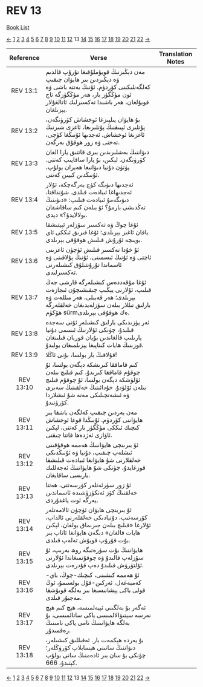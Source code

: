 # REV 13
[Book List](../README.md)

[<-](./chapter_12.md) [1](./chapter_1.md) [2](./chapter_2.md) [3](./chapter_3.md) [4](./chapter_4.md) [5](./chapter_5.md) [6](./chapter_6.md) [7](./chapter_7.md) [8](./chapter_8.md) [9](./chapter_9.md) [10](./chapter_10.md) [11](./chapter_11.md) [12](./chapter_12.md) 13 [14](./chapter_14.md) [15](./chapter_15.md) [16](./chapter_16.md) [17](./chapter_17.md) [18](./chapter_18.md) [19](./chapter_19.md) [20](./chapter_20.md) [21](./chapter_21.md) [22](./chapter_22.md) [->](./chapter_14.md)

| Reference | Verse | Translation Notes |
|:---------:|-------|-------------------|
|REV 13:1|مەن دېڭىزنىڭ قويۇملۇقىغا تۇرۇپ قالدىم ۋە دېڭىزدىن بىر ھايۋان چىقىپ كەلگەنلىكىنى كۆردۈم. ئۇنىڭ يەتتە باشى ۋە ئون مۈڭگۈز بار، ھەر مۈڭگۈزگە تاج قويۇلغان، ھەر باشىدا تەكسىرلىك ئاتالغۇلار يېزىلغان.||
|REV 13:2|بۇ ھايۋان يىلپىزغا ئوخشاش كۆرۈنگەن، پۇتلىرى ئېيىقنىڭ پۇتلىرىغا، ئاغزى شىرنىڭ ئاغزىغا ئوخشاش. ئەجدىھا ئۇنىڭغا كۈچى، تەختى ۋە زور ھوقۇق بەرگەن.||
|REV 13:3|دىۋاننىڭ بەشلىرىدىن بىرى قاتتىق يارا الغان كۆرۈنگەن. لېكىن، بۇ يارا ساقايىپ كەتتى. پۈتۈن دۇنيا دىۋانىغا ھەيران بولۇپ، ئۇنىڭدىن كېيىن كەتتى.||
|REV 13:4|ئەجدىھا دىۋىگە كۈچ بەرگەچكە، ئۇلار ئەجدىھاغا ئىبادەت قىلدى. شۇنداقتا، دىۋىگەمۇ ئىبادەت قىلىپ: «دىۋىنىڭ تەڭدىشى بارمۇ؟ ئۇ بىلەن كىم ساقاشقان بولالايدۇ؟» دېدى.||
|REV 13:5|ئۇغا چوڭ ۋە تەكسىر سۆزلەر ئېيتىشقا ياقان ئاغىز بېرىلدى؛ ئۇغا قىرىق ئىككى ئاي بويىچە ئۇرۇش قىلىش ھوقۇقى بېرىلدى.||
|REV 13:6|ئۇ خۇدا تەكسىر قىلىش ئۈچۈن ئاغزىنى ئاچتى ۋە ئۇنىڭ ئىسمىنى، ئۇنىڭ پۇلاقىنى ۋە ئاسماندا تۇرۇشلۇق كىشىلەرنى تەكسىرلىدى.||
|REV 13:7|ئۇغا مۇقەددەس كىشىلەرگە قارشى جەڭ قىلىپ، ئۇلارنى يېڭىپ چىقىشىچۇن ئىجازەت بېرىلدى؛ ھەر قەبىلى، ھەر مىللەت ۋە بارلىق تىللار بىلەن سۆزلەيدىغان خەلقلەرگە ھۆكۈم sürmەك ھوقۇقى بېرىلدى.||
|REV 13:8|ئەر يۈزىدىكى بارلىق كىشىلەر ئۇنى سەجدە قىلىدۇ، چۈنكى ئۇلارنىڭ ئىسمى دۇنيا يارىلىپ قالغاندىن بۇيان قوربان قىلىنغان قوزىنىڭ ھايات كىتاپىغا يېزىلمىغان بولىدۇ.||
|REV 13:9|قۇلاقىڭ بار بولسا، بۇنى ئاڭلا!||
|REV 13:10|كىم قاماققا كىرىشكە دېگەن بولسا، ئۇ چوقۇم قاماققا كىرىدۇ، كىم قىلىچ بىلەن ئۆلۈشكە دېگەن بولسا، ئۇ چوقۇم قىلىچ بىلەن ئۆلۈدۇ. خۇدائىنىڭ خەلقىنىڭ سەبرى ۋە ئىشەنچىلىكى مەنە شۇ ئىشلاردا كۆرۈنىدۇ.||
|REV 13:11|مەن يەردىن چىقىپ كەلگەن باشقا بىر ھايۋاننى كۆردۈم. ئۇنىڭدا قوغا ئوخشاش كىچىك ئىككى مۈڭگۈز بار كەتتى، لېكىن ئاۋازى ئەژدەھا قاتتا چىقتى.||
|REV 13:12|ئۇ بىرىنچى ھايۋاننىڭ ھەممە ھوقۇقىنى ئىشلەپ چىقىپ، دۇنيا ۋە ئۇنىڭدىكى خەلقلارنى شۇ ھايۋانغا ئىبادەت قىلىشقا قوزغايدۇ، چۈنكى شۇ ھايۋاننىڭ ئەجەللىك يارىسى ساقايغان.||
|REV 13:13|ئۇ زور سۈرئەتلەر كۆرسەتتى، ھەتتا خەلقنىڭ كۆز ئەتكۈزۈشىدە ئاسماندىن يەرگە ئوت ياغدۇردى.||
|REV 13:14|ئۇ بىرينچى ھايۋان ئۈچۈن ئالامەتلەر كۆرسەتىپ، دۇنيادىكى خەلقلەرنى ئالداپ، ئۇلارغا «قىلىچ بىلەن جىرىماق بولغان، لېكىن ھايات قالغان» دېگەن ھايۋانغا ئاتاپ بىر بۇت قۇرۇپ قويۇش تەلەپ قىلدى.||
|REV 13:15|ھايۋاننىڭ بۇت سۈرەتىگە روھ بەرىپ، ئۇ سۆزلەپ قالىدۇ ۋە چوقۇنمىغاندا ئۇلارنى ئۆلتۈرۈش قىلىدۇ دەپ قۇدرەت بېرىلدى.||
|REV 13:16|ئۇ ھەممە كىشىنى، كىچىك-چوڭ، باي-كەمبەغەل، ئەركىن-قۇل بولسىمۇ، ئوڭ قولى ياكى پېشانىسىغا بىر بەلگە قويۇشقا مەجبۇر قىلدى.||
|REV 13:17|ئەگەر بۇ بەلگىنى ئېيەلمىسە، ھېچ كىم ھېچ نەرسە سېتىۋالالمىسى ياكى ساتالمىسى، بۇ بەلگە ھايۋانىنىڭ نامى ياكى نامىنىڭ رەقمىدۇر.||
|REV 13:18|بۇ يەردە ھېكمەت بار. ئەقىللىق كىشىلەر، دىۋاننىڭ سانىنى ھېسابلاپ كۆرۈڭلەر؛ چۈنكى بۇ سان بىر ئادەمنىڭ سانى بولۇپ كېتىدۇ، 666.||


[<-](./chapter_12.md) [1](./chapter_1.md) [2](./chapter_2.md) [3](./chapter_3.md) [4](./chapter_4.md) [5](./chapter_5.md) [6](./chapter_6.md) [7](./chapter_7.md) [8](./chapter_8.md) [9](./chapter_9.md) [10](./chapter_10.md) [11](./chapter_11.md) [12](./chapter_12.md) 13 [14](./chapter_14.md) [15](./chapter_15.md) [16](./chapter_16.md) [17](./chapter_17.md) [18](./chapter_18.md) [19](./chapter_19.md) [20](./chapter_20.md) [21](./chapter_21.md) [22](./chapter_22.md) [->](./chapter_14.md)